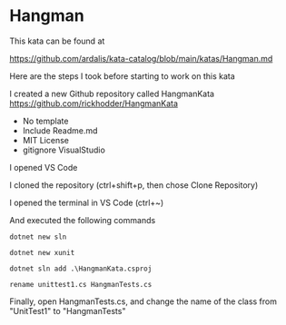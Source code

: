 # Hangman

This kata can be found at

https://github.com/ardalis/kata-catalog/blob/main/katas/Hangman.md

Here are the steps I took before starting to work on this kata 

I created a new Github repository called HangmanKata 
https://github.com/rickhodder/HangmanKata
- No template
- Include Readme.md
- MIT License
- gitignore VisualStudio

I opened VS Code

I cloned the repository (ctrl+shift+p, then chose Clone Repository)

I opened the terminal in VS Code (ctrl+~)

And executed the following commands

```
dotnet new sln 

dotnet new xunit

dotnet sln add .\HangmanKata.csproj

rename unittest1.cs HangmanTests.cs
```

Finally, open HangmanTests.cs, and change the name of the 
class from "UnitTest1" to "HangmanTests"
